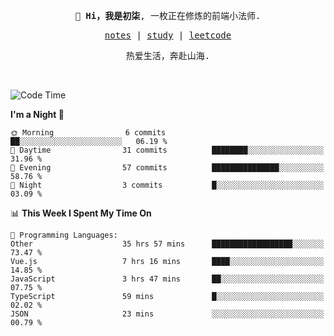 <p align="center">
  <samp>
    <span><strong>👋 Hi，我是初柒</strong>,</span>
    <span>一枚正在修炼的前端小法师.</span>
  </samp>
</p>

<p align="center">
  <samp>
    <a href="https://www.wolai.com/dec-seven/wyPFvMTwAcD9muc6RMfThB">notes</a> |
    <a href="https://github.com/dec-seven/fe-study">study</a> |
    <a href="https://leetcode.cn/u/dec-seven/">leetcode</a>
  </samp>
</p>
<p align="center">
  <samp>
    <span>热爱生活，奔赴山海.</span>
  </samp>
</p>
<br>

<!--START_SECTION:waka-->
![Code Time](http://img.shields.io/badge/Code%20Time-1%2C018%20hrs%2011%20mins-blue)

**I'm a Night 🦉** 

```text
🌞 Morning                6 commits           ██░░░░░░░░░░░░░░░░░░░░░░░   06.19 % 
🌆 Daytime                31 commits          ████████░░░░░░░░░░░░░░░░░   31.96 % 
🌃 Evening                57 commits          ███████████████░░░░░░░░░░   58.76 % 
🌙 Night                  3 commits           █░░░░░░░░░░░░░░░░░░░░░░░░   03.09 % 
```


📊 **This Week I Spent My Time On** 

```text
💬 Programming Languages: 
Other                    35 hrs 57 mins      ██████████████████░░░░░░░   73.47 % 
Vue.js                   7 hrs 16 mins       ████░░░░░░░░░░░░░░░░░░░░░   14.85 % 
JavaScript               3 hrs 47 mins       ██░░░░░░░░░░░░░░░░░░░░░░░   07.75 % 
TypeScript               59 mins             █░░░░░░░░░░░░░░░░░░░░░░░░   02.02 % 
JSON                     23 mins             ░░░░░░░░░░░░░░░░░░░░░░░░░   00.79 % 
```


<!--END_SECTION:waka-->

